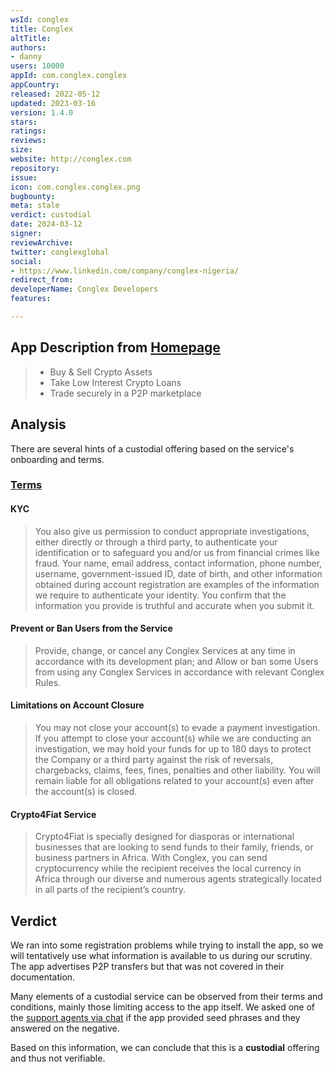 ```yaml
---
wsId: conglex
title: Conglex
altTitle: 
authors:
- danny
users: 10000
appId: com.conglex.conglex
appCountry: 
released: 2022-05-12
updated: 2023-03-16
version: 1.4.0
stars: 
ratings: 
reviews: 
size: 
website: http://conglex.com
repository: 
issue: 
icon: com.conglex.conglex.png
bugbounty: 
meta: stale
verdict: custodial
date: 2024-03-12
signer: 
reviewArchive: 
twitter: conglexglobal
social:
- https://www.linkedin.com/company/conglex-nigeria/
redirect_from: 
developerName: Conglex Developers
features: 

---
```


## App Description from [Homepage](https://conglex.com/)

> - Buy & Sell Crypto Assets
> - Take Low Interest Crypto Loans
> - Trade securely in a P2P marketplace

## Analysis 

There are several hints of a custodial offering based on the service's onboarding and terms. 

### [Terms](https://conglex.com/privacy)

#### KYC 

> You also give us permission to conduct appropriate investigations, either directly or through a third party, to authenticate your identification or to safeguard you and/or us from financial crimes like fraud. Your name, email address, contact information, phone number, username, government-issued ID, date of birth, and other information obtained during account registration are examples of the information we require to authenticate your identity. You confirm that the information you provide is truthful and accurate when you submit it.

#### Prevent or Ban Users from the Service 

> Provide, change, or cancel any Conglex Services at any time in accordance with its development plan; and Allow or ban some Users from using any Conglex Services in accordance with relevant Conglex Rules.

#### Limitations on Account Closure 

> You may not close your account(s) to evade a payment investigation. If you attempt to close your account(s) while we are conducting an investigation, we may hold your funds for up to 180 days to protect the Company or a third party against the risk of reversals, chargebacks, claims, fees, fines, penalties and other liability. You will remain liable for all obligations related to your account(s) even after the account(s) is closed.

#### Crypto4Fiat Service 

> Crypto4Fiat is specially designed for diasporas or international businesses that are looking to send funds to their family, friends, or business partners in Africa. With Conglex, you can send cryptocurrency while the recipient receives the local currency in Africa through our diverse and numerous agents strategically located in all parts of the recipient’s country.

## Verdict 

We ran into some registration problems while trying to install the app, so we will tentatively use what information is available to us during our scrutiny. The app advertises P2P transfers but that was not covered in their documentation. 

Many elements of a custodial service can be observed from their terms and conditions, mainly those limiting access to the app itself. We asked one of the [support agents via chat](https://twitter.com/BitcoinWalletz/status/1641400826546757634) if the app provided seed phrases and they answered on the negative. 

Based on this information, we can conclude that this is a **custodial** offering and thus not verifiable.


